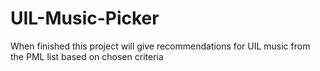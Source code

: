 # UIL-Music-Picker
When finished this project will give recommendations for UIL music from the PML list based on chosen criteria
